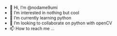 - 👋 Hi, I’m @nodame9umi
- 👀 I’m interested in nothing but cool
- 🌱 I’m currently learning python
- 💞️ I’m looking to collaborate on python with openCV
- 📫 How to reach me ...

<!---
nodame9umi/nodame9umi is a ✨ special ✨ repository because its `README.md` (this file) appears on your GitHub profile.
You can click the Preview link to take a look at your changes.
--->
